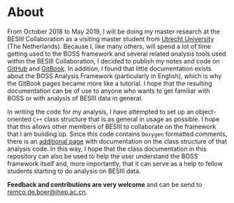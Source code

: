 # About

From October 2018 to May 2019, I will be doing my master research at the BESIII Collaboration as a visiting master student from [Utrecht University](https://www.uu.nl/masters/en/experimental-physics) \(The Netherlands\). Because I, like many others, will spend a lot of time getting used to the BOSS framework and several related analysis tools used within the BESIII Collaboration, I decided to publish my notes and code on [GitHub](https://github.com/redeboer/BOSS_Afterburner) and [GitBook](https://besiii.gitbook.io/boss-gitbook). In addition, I found that little documentation exists about the BOSS Analysis Framework \(particularly in English\), which is why the GitBook pages became more like a tutorial. I hope that the resulting documentation can be of use to anyone who wants to get familiar with BOSS or with analysis of BESIII data in general.

In writing the code for my analysis, I have attempted to set up an object-oriented `C++` class structure that is as general in usage as possible. I hope that this allows other members of BESIII to collaborate on the framework that I am building op. Since this code contains `Doxygen` formatted comments, there is an [additional page](https://redeboer.github.io/BOSS_Afterburner/) with documentation on the class structure of that analysis code. In this way, I hope that the class documentation in this repository can also be used to help the user understand the BOSS framework itself and, more importantly, that it can serve as a help to fellow students starting to do analysis on BESIII data.

**Feedback and contributions are very welcome** and can be send to [remco.de.boer@ihep.ac.cn](mailto:remco.de.boer@ihep.ac.cn).

